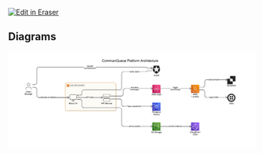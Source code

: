 <p><a target="_blank" href="https://app.eraser.io/workspace/m3qfQsgjlIKmRUja6o6E" id="edit-in-eraser-github-link"><img alt="Edit in Eraser" src="https://firebasestorage.googleapis.com/v0/b/second-petal-295822.appspot.com/o/images%2Fgithub%2FOpen%20in%20Eraser.svg?alt=media&amp;token=968381c8-a7e7-472a-8ed6-4a6626da5501"></a></p>




<!-- eraser-additional-content -->
## Diagrams
<!-- eraser-additional-files -->
<a href="/CommuniQueuePlatformArchitecture-CommuniQueue Platform Architecture-1.eraserdiagram" data-element-id="LADMtWLOz5CjJEy4GQDO5"><img src="/.eraser/m3qfQsgjlIKmRUja6o6E___CUzi4ECPWSMp9JEJPMJAkW1PgX73___---diagram----db2b2cc182be1295bca6e524fab80c24-CommuniQueue-Platform-Architecture.png" alt="" data-element-id="LADMtWLOz5CjJEy4GQDO5" /></a>
<!-- end-eraser-additional-files -->
<!-- end-eraser-additional-content -->
<!--- Eraser file: https://app.eraser.io/workspace/m3qfQsgjlIKmRUja6o6E --->